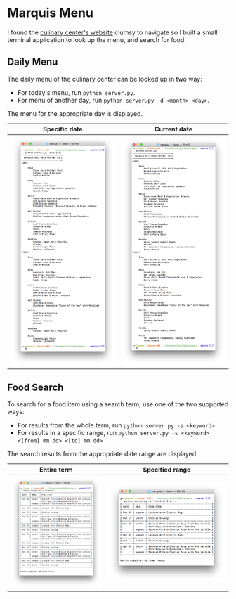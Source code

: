 # Marquis Menu

I found the [culinary center's website](http://www.usask.ca/culinaryservices/marquis-menu.php) clumsy to navigate so I built a small terminal application to look up the menu, and search for food.

## Daily Menu

The daily menu of the culinary center can be looked up in two way:
* For today's menu, run `python server.py`.
* For menu of another day, run `python server.py -d <month> <day>`.

The menu for the appropriate day is displayed.

| Specific date | Current date |
| :---:|:---: |
| ![](/screenshots/menu_on_date.png) | ![](/screenshots/menu_today.png) |

## Food Search

To search for a food item using a search term, use one of the two supported ways:
* For results from the whole term, run `python server.py -s <keyword>`
* For results in a specific range, run `python server.py -s <keyword> <[from] mm dd> <[to] mm dd>`

The search results from the appropriate date range are displayed.

| Entire term                        |  Specified range                 |
| :---:|:---: |
| ![](/screenshots/search_general.png) | ![](/screenshots/search_in_range.png) |
